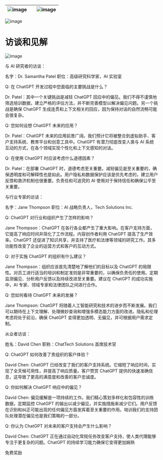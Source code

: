 | ![image](img/chapter_title_corner_decoration_left.png) |  | ![image](img/chapter_title_corner_decoration_right.png) |
| --- | --- | --- |

![image](img/chapter_title_above.png)

# 访谈和见解

![image](img/chapter_title_below.png)

与 AI 研究者的访谈：

名字：Dr. Samantha Patel 职位：高级研究科学家，AI 实验室

Q: 在 ChatGPT 开发过程中您面临的主要挑战是什么？

Dr. Patel：其中一个关键挑战是减轻 ChatGPT 回应中的偏见。我们不得不谨慎地筛选培训数据，建立严格的评估方法，并不断完善模型以解决偏见问题。另一个挑战是确保 ChatGPT 生成连贯和上下文相关的回应，因为保持对话的自然流畅可能会很复杂。

Q: 您如何设想 ChatGPT 未来的应用？

Dr. Patel：ChatGPT 未来的应用前景广阔。我们预计它将被整合到虚拟助手、客户支持系统、教育平台和创意工具中。ChatGPT 有潜力彻底改变人类与 AI 系统互动的方式，在各个领域实现个性化和上下文感知的对话。

Q: 在使用 ChatGPT 时应该考虑什么道德因素？

Dr. Patel：在部署 ChatGPT 时，道德考虑至关重要。减轻偏见是至关重要的，确保透明度和可解释性也是如此。用户隐私和数据保护应该是优先考虑的，建立用户反馈和救济机制也很重要。负责任和可追究的 AI 使用对于保持信任和确保公平至关重要。

与行业专家的访谈：

名字：Jane Thompson 职位：AI 战略负责人，Tech Solutions Inc.

Q: ChatGPT 对行业和组织产生了怎样的影响？

Jane Thompson：ChatGPT 在各行各业都产生了重大影响。在客户支持方面，它提高了响应时间并简化了工作流程。内容创作者利用 ChatGPT 提高了生产效率。ChatGPT 还促进了知识共享，并支持了医疗和法律等领域的研究工作。其多功能性改变了企业的运营方式和客户的互动方式。

Q: 对于实施 ChatGPT 的组织有什么建议？

Jane Thompson：组织应该首先清楚地了解他们的目标以及 ChatGPT 的局限性。对员工进行适当的培训和制定准则是非常重要的，以确保负责任的使用。定期监测偏见、分析用户反馈以及持续改进至关重要。建议在 ChatGPT 的成功实施中，AI 专家、领域专家和法律团队之间进行合作。

Q: 您如何看待 ChatGPT 未来的发展？

Jane Thompson: ChatGPT 将随着人工智能研究和技术的进步而不断发展。我们可以期待在上下文理解、处理微妙查询和增强多模态能力方面的改进。隐私和伦理考虑将处于前沿，确保 ChatGPT 变得更加透明、无偏见，并可根据用户需求定制。

从业者访谈：

姓名：David Chen 职称：ChatTech Solutions 首席技术官

Q: ChatGPT 如何改善了贵组织的客户体验？

David Chen: ChatGPT 已经改变了我们的客户支持系统。它缩短了响应时间，实现了全天候可用性，并提高了响应质量。客户赞赏 ChatGPT 提供的快速准确信息，这导致了更高的满意度和改善的客户忠诚度。

Q: 你如何解决 ChatGPT 响应中的偏见？

David Chen: 偏见缓解是一项持续的工作。我们精心策划多样化和包容性的训练数据，定期监控 ChatGPT 的输出以减少偏见，并实施措施来减少它们。用户反馈在识别和纠正可能出现的任何偏见方面发挥着至关重要的作用。培训我们的支持团队处理潜在偏见也是我们策略的一部分。

Q: 你认为 ChatGPT 对未来的客户支持会产生什么影响？

David Chen: ChatGPT 正在通过自动化常规任务改变客户支持，使人类代理能够专注于更复杂的问题。ChatGPT 的持续学习能力确保它变得更加娴熟

免费奖励
